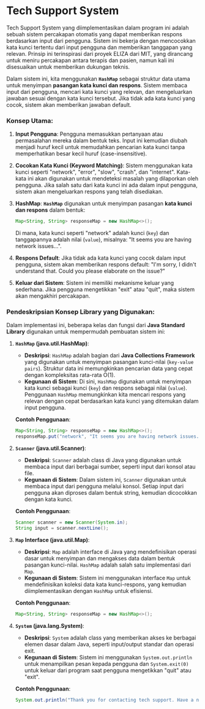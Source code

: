 # **Tech Support System**

Tech Support System yang diimplementasikan dalam program ini adalah sebuah sistem percakapan otomatis yang dapat memberikan respons berdasarkan input dari pengguna. Sistem ini bekerja dengan mencocokkan kata kunci tertentu dari input pengguna dan memberikan tanggapan yang relevan. Prinsip ini terinspirasi dari proyek ELIZA dari MIT, yang dirancang untuk meniru percakapan antara terapis dan pasien, namun kali ini disesuaikan untuk memberikan dukungan teknis.

Dalam sistem ini, kita menggunakan **`HashMap`** sebagai struktur data utama untuk menyimpan **pasangan kata kunci dan respons**. Sistem membaca input dari pengguna, mencari kata kunci yang relevan, dan mengeluarkan jawaban sesuai dengan kata kunci tersebut. Jika tidak ada kata kunci yang cocok, sistem akan memberikan jawaban default.

### **Konsep Utama:**

1. **Input Pengguna**: 
   Pengguna memasukkan pertanyaan atau permasalahan mereka dalam bentuk teks. Input ini kemudian diubah menjadi huruf kecil untuk memudahkan pencarian kata kunci tanpa memperhatikan besar kecil huruf (case-insensitive).

2. **Cocokan Kata Kunci (Keyword Matching)**: 
   Sistem menggunakan kata kunci seperti "network", "error", "slow", "crash", dan "internet". Kata-kata ini akan digunakan untuk mendeteksi masalah yang dilaporkan oleh pengguna. Jika salah satu dari kata kunci ini ada dalam input pengguna, sistem akan mengeluarkan respons yang telah disediakan.

3. **HashMap**: 
   **`HashMap`** digunakan untuk menyimpan pasangan **kata kunci dan respons** dalam bentuk:
   
   ```java
   Map<String, String> responseMap = new HashMap<>();
   ```
   Di mana, kata kunci seperti "network" adalah kunci (`key`) dan tanggapannya adalah nilai (`value`), misalnya: "It seems you are having network issues...".

4. **Respons Default**: 
   Jika tidak ada kata kunci yang cocok dalam input pengguna, sistem akan memberikan respons default: "I'm sorry, I didn't understand that. Could you please elaborate on the issue?"

5. **Keluar dari Sistem**: 
   Sistem ini memiliki mekanisme keluar yang sederhana. Jika pengguna mengetikkan "exit" atau "quit", maka sistem akan mengakhiri percakapan.

### **Pendeskripsian Konsep Library yang Digunakan:**

Dalam implementasi ini, beberapa kelas dan fungsi dari **Java Standard Library** digunakan untuk mempermudah pembuatan sistem ini:

1. **`HashMap` (java.util.HashMap)**:
   - **Deskripsi**: `HashMap` adalah bagian dari **Java Collections Framework** yang digunakan untuk menyimpan pasangan kunci-nilai (`key-value pairs`). Struktur data ini memungkinkan pencarian data yang cepat dengan kompleksitas rata-rata O(1).
   - **Kegunaan di Sistem**: Di sini, `HashMap` digunakan untuk menyimpan kata kunci sebagai kunci (`key`) dan respons sebagai nilai (`value`). Penggunaan `HashMap` memungkinkan kita mencari respons yang relevan dengan cepat berdasarkan kata kunci yang ditemukan dalam input pengguna.
   
   **Contoh Penggunaan**:
   ```java
   Map<String, String> responseMap = new HashMap<>();
   responseMap.put("network", "It seems you are having network issues. Have you tried restarting your router?");
   ```

2. **`Scanner` (java.util.Scanner)**:
   - **Deskripsi**: `Scanner` adalah class di Java yang digunakan untuk membaca input dari berbagai sumber, seperti input dari konsol atau file.
   - **Kegunaan di Sistem**: Dalam sistem ini, `Scanner` digunakan untuk membaca input dari pengguna melalui konsol. Setiap input dari pengguna akan diproses dalam bentuk string, kemudian dicocokkan dengan kata kunci.
   
   **Contoh Penggunaan**:
   ```java
   Scanner scanner = new Scanner(System.in);
   String input = scanner.nextLine();
   ```

3. **`Map` Interface (java.util.Map)**:
   - **Deskripsi**: `Map` adalah interface di Java yang mendefinisikan operasi dasar untuk menyimpan dan mengakses data dalam bentuk pasangan kunci-nilai. `HashMap` adalah salah satu implementasi dari `Map`.
   - **Kegunaan di Sistem**: Sistem ini menggunakan interface `Map` untuk mendefinisikan koleksi data kata kunci-respons, yang kemudian diimplementasikan dengan `HashMap` untuk efisiensi.

   **Contoh Penggunaan**:
   ```java
   Map<String, String> responseMap = new HashMap<>();
   ```

4. **`System` (java.lang.System)**:
   - **Deskripsi**: `System` adalah class yang memberikan akses ke berbagai elemen dasar dalam Java, seperti input/output standar dan operasi exit.
   - **Kegunaan di Sistem**: Sistem ini menggunakan `System.out.println` untuk menampilkan pesan kepada pengguna dan `System.exit(0)` untuk keluar dari program saat pengguna mengetikkan "quit" atau "exit".

   **Contoh Penggunaan**:
   ```java
   System.out.println("Thank you for contacting tech support. Have a nice day!");
   ```
